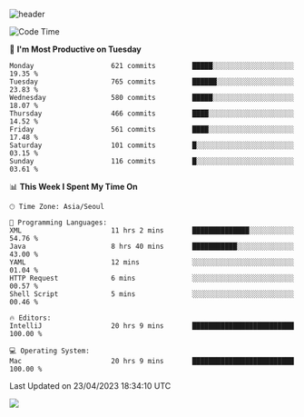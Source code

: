 ![header](https://capsule-render.vercel.app/api?type=Egg&color=timeAuto&height=300&section=header&text=PoPo&fontSize=90&animation=fadeIn)

  <!--START_SECTION:waka-->
![Code Time](http://img.shields.io/badge/Code%20Time-699%20hrs%2019%20mins-blue)

📅 **I'm Most Productive on Tuesday** 

```text
Monday                   621 commits         █████░░░░░░░░░░░░░░░░░░░░   19.35 % 
Tuesday                  765 commits         ██████░░░░░░░░░░░░░░░░░░░   23.83 % 
Wednesday                580 commits         █████░░░░░░░░░░░░░░░░░░░░   18.07 % 
Thursday                 466 commits         ████░░░░░░░░░░░░░░░░░░░░░   14.52 % 
Friday                   561 commits         ████░░░░░░░░░░░░░░░░░░░░░   17.48 % 
Saturday                 101 commits         █░░░░░░░░░░░░░░░░░░░░░░░░   03.15 % 
Sunday                   116 commits         █░░░░░░░░░░░░░░░░░░░░░░░░   03.61 % 
```


📊 **This Week I Spent My Time On** 

```text
🕑︎ Time Zone: Asia/Seoul

💬 Programming Languages: 
XML                      11 hrs 2 mins       ██████████████░░░░░░░░░░░   54.76 % 
Java                     8 hrs 40 mins       ███████████░░░░░░░░░░░░░░   43.00 % 
YAML                     12 mins             ░░░░░░░░░░░░░░░░░░░░░░░░░   01.04 % 
HTTP Request             6 mins              ░░░░░░░░░░░░░░░░░░░░░░░░░   00.57 % 
Shell Script             5 mins              ░░░░░░░░░░░░░░░░░░░░░░░░░   00.46 % 

🔥 Editors: 
IntelliJ                 20 hrs 9 mins       █████████████████████████   100.00 % 

💻 Operating System: 
Mac                      20 hrs 9 mins       █████████████████████████   100.00 % 
```


 Last Updated on 23/04/2023 18:34:10 UTC
<!--END_SECTION:waka-->



<img src="https://capsule-render.vercel.app/api?type=Egg&color=timeAuto&height=300&section=footer&text=PoPo&fontSize=90&animation=fadeIn&reversal=true" />
